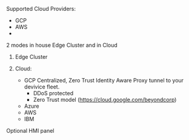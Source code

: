 
Supported Cloud Providers: 
- GCP
- AWS
- 

2 modes in house Edge Cluster and in Cloud

1. Edge Cluster


2. Cloud:
    - GCP
        Centralized, Zero Trust Identity Aware Proxy tunnel to your devivice fleet.
        - DDoS protected
        - Zero Trust model (https://cloud.google.com/beyondcorp)
    - Azure
    - AWS
    - IBM

Optional HMI panel

